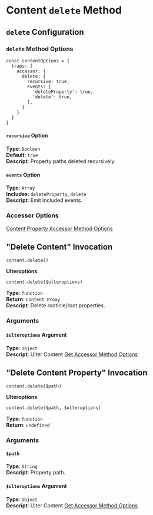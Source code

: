 # Content `delete` Method
## `delete` Configuration
### `delete` Method Options
```
const contentOptions = {
  traps: {
    accessor: {
      delete: {
        recursive: true,
        events: {
          'deleteProperty': true,
          'delete': true,
        },
      }
    }
  }
}
```
#### `recursive` Option
**Type**: `Boolean`  
**Default**: `true`  
**Descript**: Property paths deleted recursively. 
#### `events` Option
**Type**: `Array`  
**Includes**: `deleteProperty`, `delete`  
**Descript**: Emit included events.  
### Accessor Options
[Content Property Accessor Method Options](../index.md#path-options)

## "Delete Content" Invocation
```
content.delete()
```
**Ulteroptions**:  
```
content.delete($ulteroptions)
```
**Type**: `function`  
**Return**: `Content Proxy`  
**Descript**: Delete rooticle/root properties.  
### Arguments
#### `$ulteroptions` Argument
**Type**: `Object`  
**Descript**: Ulter Content [Get Accessor Method Options](#get-method-options)

## "Delete Content Property" Invocation
```
content.delete($path)
```
**Ulteroptions**:  
```
content.delete($path, $ulteroptions)
```
**Type**: `function`  
**Return**: `undefined`  

### Arguments
#### `$path`
**Type**: `String`  
**Descript**: Property path. 
#### `$ulteroptions` Argument
**Type**: `Object`  
**Descript**: Ulter Content [Get Accessor Method Options](#get-method-options)
